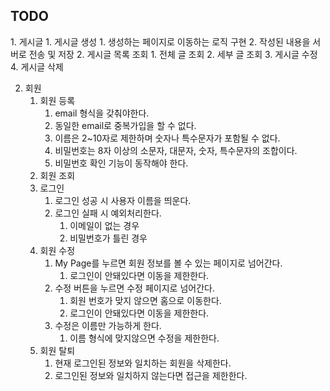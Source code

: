 ## TODO


1. 게시글
    1. 게시글 생성
        1. 생성하는 페이지로 이동하는 로직 구현
        2. 작성된 내용을 서버로 전송 및 저장
    2. 게시글 목록 조회
        1. 전체 글 조회
        2. 세부 글 조회
    3. 게시글 수정
    4. 게시글 삭제

2. 회원
    1. 회원 등록
        1. email 형식을 갖춰야한다.
        2. 동일한 email로 중복가입을 할 수 없다.    
        3. 이름은 2~10자로 제한하며 숫자나 특수문자가 포함될 수 없다.
        4. 비밀번호는 8자 이상의 소문자, 대문자, 숫자, 특수문자의 조합이다.
        5. 비밀번호 확인 기능이 동작해야 한다.
    2. 회원 조회
    3. 로그인
        1. 로그인 성공 시 사용자 이름을 띄운다.
        2. 로그인 실패 시 예외처리한다.
            1. 이메일이 없는 경우
            2. 비밀번호가 틀린 경우
    4. 회원 수정
        1. My Page를 누르면 회원 정보를 볼 수 있는 페이지로 넘어간다.
            1. 로그인이 안돼있다면 이동을 제한한다.
        2. 수정 버튼을 누르면 수정 페이지로 넘어간다.
            1. 회원 번호가 맞지 않으면 홈으로 이동한다.
            2. 로그인이 안돼있다면 이동을 제한한다.
        3. 수정은 이름만 가능하게 한다.
            1. 이름 형식에 맞지않으면 수정을 제한한다.
    5. 회원 탈퇴
        1. 현재 로그인된 정보와 일치하는 회원을 삭제한다.
        2. 로그인된 정보와 일치하지 않는다면 접근을 제한한다.
